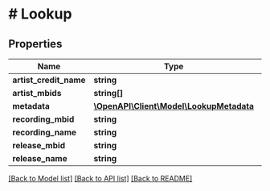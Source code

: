 # # Lookup

## Properties

Name | Type | Description | Notes
------------ | ------------- | ------------- | -------------
**artist_credit_name** | **string** |  | [optional]
**artist_mbids** | **string[]** |  | [optional]
**metadata** | [**\OpenAPI\Client\Model\LookupMetadata**](LookupMetadata.md) |  | [optional]
**recording_mbid** | **string** |  | [optional]
**recording_name** | **string** |  | [optional]
**release_mbid** | **string** |  | [optional]
**release_name** | **string** |  | [optional]

[[Back to Model list]](../../README.md#models) [[Back to API list]](../../README.md#endpoints) [[Back to README]](../../README.md)
